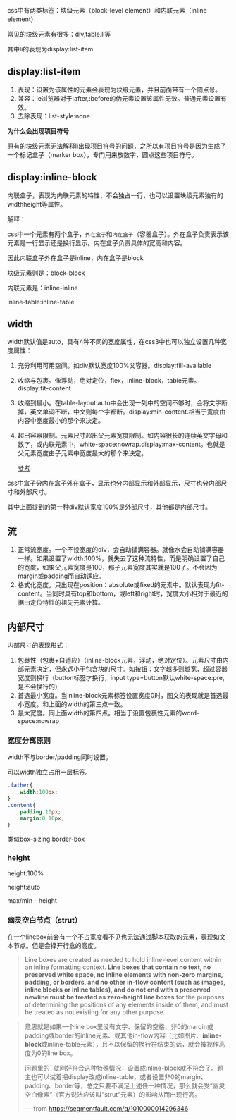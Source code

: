 css中有两类标签：块级元素（block-level element）和内联元素（inline element）

常见的块级元素有很多：div,table.li等

其中li的表现为display:list-item

## display:list-item

1. 表现：设置为该属性的元素会表现为块级元素，并且前面带有一个圆点号。
2. 兼容：ie浏览器对于:after,:before的伪元素设置该属性无效。普通元素设置有效。
3. 去除表现：list-style:none

**为什么会出现项目符号**

原有的块级元素无法解释li出现项目符号的问题，之所以有项目符号是因为生成了一个标记盒子（marker box），专门用来放数字，圆点这些项目符号。



## display:inline-block

内联盒子，表现为内联元素的特性，不会独占一行，也可以设置块级元素独有的widthheight等属性。

解释：

css中一个元素有两个盒子，`外在盒子`和`内在盒子`（容器盒子）。外在盒子负责表示该元素是一行显示还是换行显示。内在盒子负责具体的宽高和内容。

因此内联盒子外在盒子是inline，内在盒子是block

块级元素则是：block-block

内联元素是：inline-inline

inline-table:inline-table



## width

width默认值是auto，具有4种不同的宽度属性，在css3中也可以独立设置几种宽度属性：

1. 充分利用可用空间。如div默认宽度100%父容器。display:fill-available

2. 收缩与包裹。像浮动，绝对定位，flex，inline-block，table元素。display:fit-content

3. 收缩到最小。在table-layout:auto中会出现一列中的空间不够时，会将文字断掉，英文单词不断，中文则每个字都断。display:min-content.相当于宽度由内容中宽度最小的那个来决定。

4. 超出容器限制。元素尺寸超出父元素宽度限制。如内容很长的连续英文字母和数字，或内联元素中，white-space:nowrap.display:max-content。也就是父元素宽度由子元素中宽度最大的那个来决定。

   [参考]( https://www.zhangxinxu.com/wordpress/2016/05/css3-width-max-contnet-min-content-fit-content/ )

css中盒子分内在盒子外在盒子，显示也分内部显示和外部显示，尺寸也分内部尺寸和外部尺寸。

其中上面提到的第一种div默认宽度100%是外部尺寸，其他都是内部尺寸。

## 流

1. 正常流宽度。一个不设宽度的div，会自动铺满容器。就像水会自动铺满容器一样。如果设置了width:100%，就失去了这种流特性，而是明确设置了自己的宽度，如果父元素宽度是100，那子元素宽度其实就是100了。不会因为margin或padding而自动适应。
2. 格式化宽度。只出现在position：absolute或fixed的元素中。默认表现为fit-content。当同时具有top和bottom，或left和right时，宽度大小相对于最近的据由定位特性的祖先元素计算。

## 内部尺寸

内部尺寸的表现形式：

1. 包裹性（包裹+自适应）（inline-block元素，浮动，绝对定位）。元素尺寸由内部元素决定，但永远小于包含块的尺寸。如按钮：文字越多则越宽，超过容器宽度则换行（button标签才换行，input type=button默认white-space:pre,是不会换行的）
2. 首选最小宽度。当inline-block元素标签设置宽度0时，图文的表现就是首选最小宽度。和上面的width的第三点一致。
3. 最大宽度。同上面width的第四点。相当于设置包裹性元素的word-space:nowrap



###  宽度分离原则

width不与border/padding同时设置。

可以width独立占用一层标签。

```css
.father{
	width:100px;
}
.content{
	padding:10px;
	margin:0 10px;
}
```

类似box-sizing:border-box



### height

height:100%

height:auto

max/min - height

### 幽灵空白节点（strut）

在一个linebox前会有一个不占宽度看不见也无法通过脚本获取的元素，表现如文本节点。但是会撑开行盒的高度。

>  Line boxes are created as needed to hold inline-level content within an inline formatting context. **Line boxes that contain no text, no preserved white space, no inline elements with non-zero margins, padding, or borders, and no other in-flow content (such as images, inline blocks or inline tables), and do not end with a preserved newline must be treated as zero-height line boxes** for the purposes of determining the positions of any elements inside of them, and must be treated as not existing for any other purpose. 

> 意思就是如果一个line box里没有文字、保留的空格、非0的margin或padding或border的inline元素、或其他in-flow内容（比如图片、**inline-block**或inline-table元素），且不以保留的换行符结束的话，就会被视作高度为0的line box。
>
> 问题里的``就刚好符合这种特殊情况，设置成inline-block就不符合了。题主也可以试着把display改成inline-table，或者设置非0的margin、padding、border等，总之只要不满足上述任一种情况，那么就会受“幽灵空白像素”（官方说法应该叫"strut"元素）的影响从而出现行高。
>
> ---from  https://segmentfault.com/q/1010000014296346 